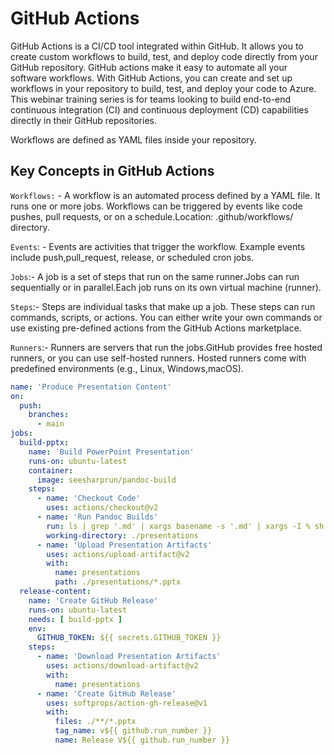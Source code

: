 # GitHub Actions

GitHub Actions is a CI/CD tool integrated within GitHub. It allows you to create custom workflows to build, test, and deploy code directly from your GitHub repository.
GitHub actions make it easy to automate all your software workflows.
With GitHub Actions, you can create and set up workflows in your repository to build, test, and deploy your code to Azure. This webinar training series is for teams looking to build end-to-end continuous integration (CI) and continuous deployment (CD) capabilities directly in their GitHub repositories.

Workflows are defined as YAML files inside your repository.

## Key Concepts in GitHub Actions

`Workflows:` - A workflow is an automated process defined by a YAML file. It runs one or more jobs.
Workflows can be triggered by events like code pushes, pull requests, or on a schedule.Location: .github/workflows/ directory.

`Events`: - Events are activities that trigger the workflow. Example events include push,pull_request, release, or scheduled cron jobs.

`Jobs`:- A job is a set of steps that run on the same runner.Jobs can run sequentially or in parallel.Each job runs on its own virtual machine (runner).

`Steps`:- Steps are individual tasks that make up a job. These steps can run commands, scripts, or actions.
You can either write your own commands or use existing pre-defined actions from the GitHub Actions marketplace.

`Runners`:- Runners are servers that run the jobs.GitHub provides free hosted runners, or you can use self-hosted runners.
Hosted runners come with predefined environments (e.g., Linux, Windows,macOS).

```yaml
name: 'Produce Presentation Content'
on:
  push:
    branches:
      - main
jobs:
  build-pptx:
    name: 'Build PowerPoint Presentation'
    runs-on: ubuntu-latest
    container:
      image: seesharprun/pandoc-build
    steps:
      - name: 'Checkout Code'
        uses: actions/checkout@v2
      - name: 'Run Pandoc Builds'
        run: ls | grep '.md' | xargs basename -s '.md' | xargs -I % sh -c "pandoc %.md --standalone --slide-level=3 --reference-doc=../.production/template.pptx --variable=monofont:'Cascadia Code' --output %-v${{ github.run_number }}.pptx"
        working-directory: ./presentations
      - name: 'Upload Presentation Artifacts'
        uses: actions/upload-artifact@v2
        with:
          name: presentations
          path: ./presentations/*.pptx
  release-content:
    name: 'Create GitHub Release'
    runs-on: ubuntu-latest
    needs: [ build-pptx ]
    env:
      GITHUB_TOKEN: ${{ secrets.GITHUB_TOKEN }} 
    steps:      
      - name: 'Download Presentation Artifacts'
        uses: actions/download-artifact@v2
        with:
          name: presentations
      - name: 'Create GitHub Release'
        uses: softprops/action-gh-release@v1
        with:
          files: ./**/*.pptx         
          tag_name: v${{ github.run_number }}
          name: Release V${{ github.run_number }}
```
